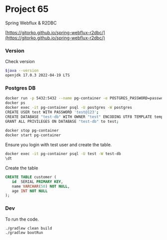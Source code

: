 # Project 65

Spring Webflux & R2DBC

[https://gitorko.github.io/spring-webflux-r2dbc/](https://gitorko.github.io/spring-webflux-r2dbc/)

### Version

Check version

```bash
$java --version
openjdk 17.0.3 2022-04-19 LTS
```

### Postgres DB

```bash
docker run -p 5432:5432 --name pg-container -e POSTGRES_PASSWORD=password -d postgres:9.6.10
docker ps
docker exec -it pg-container psql -U postgres -W postgres
CREATE USER test WITH PASSWORD 'test@123';
CREATE DATABASE "test-db" WITH OWNER "test" ENCODING UTF8 TEMPLATE template0;
GRANT ALL PRIVILEGES ON DATABASE "test-db" to test;
 
docker stop pg-container
docker start pg-container
```

Ensure you login with test user and create the table.

```bash
docker exec -it pg-container psql -U test -W test-db
\dt
```

Create the table

```sql
CREATE TABLE customer (
   id  SERIAL PRIMARY KEY,
   name VARCHAR(50) NOT NULL,
   age INT NOT NULL
);
```

### Dev

To run the code.

```bash
./gradlew clean build
./gradlew bootRun
```
